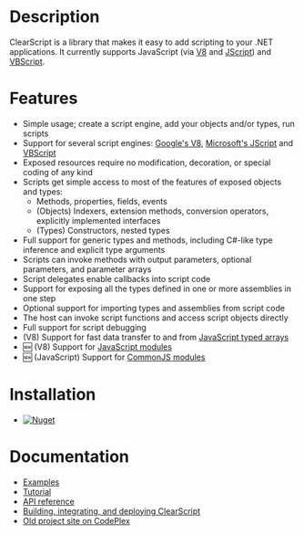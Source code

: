 # Description
ClearScript is a library that makes it easy to add scripting to your .NET applications. It currently supports JavaScript (via [V8](https://developers.google.com/v8/) and [JScript](http://msdn.microsoft.com/en-us/library/hbxc2t98.aspx)) and [VBScript](http://msdn.microsoft.com/en-us/library/t0aew7h6.aspx).

# Features
* Simple usage; create a script engine, add your objects and/or types, run scripts
* Support for several script engines: [Google's V8](https://developers.google.com/v8/), [Microsoft's JScript](https://msdn.microsoft.com/en-us/library/hbxc2t98.aspx) and [VBScript](http://msdn.microsoft.com/en-us/library/t0aew7h6.aspx)
* Exposed resources require no modification, decoration, or special coding of any kind
* Scripts get simple access to most of the features of exposed objects and types:
  * Methods, properties, fields, events
  * (Objects) Indexers, extension methods, conversion operators, explicitly implemented interfaces
  * (Types) Constructors, nested types
* Full support for generic types and methods, including C#-like type inference and explicit type arguments
* Scripts can invoke methods with output parameters, optional parameters, and parameter arrays
* Script delegates enable callbacks into script code
* Support for exposing all the types defined in one or more assemblies in one step
* Optional support for importing types and assemblies from script code
* The host can invoke script functions and access script objects directly
* Full support for script debugging
* (V8) Support for fast data transfer to and from [JavaScript typed arrays](https://developer.mozilla.org/en-US/docs/Web/JavaScript/Typed_arrays)
* :new: (V8) Support for [JavaScript modules](https://developer.mozilla.org/en-US/docs/Web/JavaScript/Guide/Modules)
* :new: (JavaScript) Support for [CommonJS modules](http://wiki.commonjs.org/wiki/Modules)

# Installation
* [![Nuget](https://img.shields.io/nuget/v/Microsoft.ClearScript?label=NuGet&logo=NuGet)](https://www.nuget.org/packages/Microsoft.ClearScript)

# Documentation
* [Examples](https://microsoft.github.io/ClearScript/Examples/Examples.html)
* [Tutorial](https://microsoft.github.io/ClearScript/Tutorial/FAQtorial.html)
* [API reference](https://microsoft.github.io/ClearScript/Reference/index.html)
* [Building, integrating, and deploying ClearScript](https://microsoft.github.io/ClearScript/Details/Build.html)
* [Old project site on CodePlex](https://clearscript.codeplex.com/)
